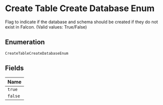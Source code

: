 
# Create Table Create Database Enum

Flag to indicate if the database and schema should be created if they do not exist in Falcon. (Valid values: True/False)

## Enumeration

`CreateTableCreateDatabaseEnum`

## Fields

| Name |
|  --- |
| `true` |
| `false` |

